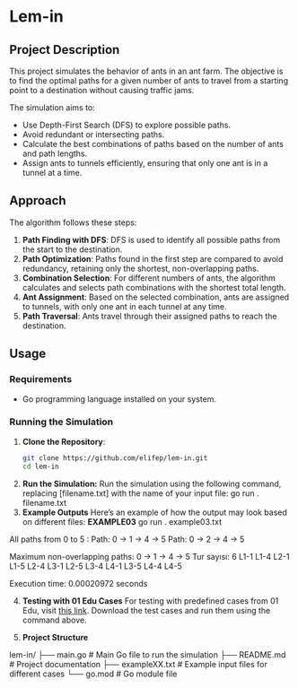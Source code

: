 # Lem-in

## Project Description
This project simulates the behavior of ants in an ant farm. The objective is to find the optimal paths for a given number of ants to travel from a starting point to a destination without causing traffic jams.

The simulation aims to:
- Use Depth-First Search (DFS) to explore possible paths.
- Avoid redundant or intersecting paths.
- Calculate the best combinations of paths based on the number of ants and path lengths.
- Assign ants to tunnels efficiently, ensuring that only one ant is in a tunnel at a time.

## Approach
The algorithm follows these steps:

1. **Path Finding with DFS**: DFS is used to identify all possible paths from the start to the destination.
2. **Path Optimization**: Paths found in the first step are compared to avoid redundancy, retaining only the shortest, non-overlapping paths.
3. **Combination Selection**: For different numbers of ants, the algorithm calculates and selects path combinations with the shortest total length.
4. **Ant Assignment**: Based on the selected combination, ants are assigned to tunnels, with only one ant in each tunnel at any time.
5. **Path Traversal**: Ants travel through their assigned paths to reach the destination.

## Usage

### Requirements
- Go programming language installed on your system.

### Running the Simulation

1. **Clone the Repository**:
   ```bash
   git clone https://github.com/elifep/lem-in.git
   cd lem-in
2. **Run the Simulation:** Run the simulation using the following command, replacing [filename.txt] with the name of your input file:
go run . filename.txt
3. **Example Outputs**
Here’s an example of how the output may look based on different files:
**EXAMPLE03**
go run . example03.txt

All paths from 0 to 5 :
Path: 0 -> 1 -> 4 -> 5
Path: 0 -> 2 -> 4 -> 5

Maximum non-overlapping paths:
0 -> 1 -> 4 -> 5
Tur sayısı: 6
L1-1
L1-4 L2-1
L1-5 L2-4 L3-1
L2-5 L3-4 L4-1
L3-5 L4-4
L4-5

Execution time: 0.00020972 seconds

4. **Testing with 01 Edu Cases**
For testing with predefined cases from 01 Edu, visit [this link](https://github.com/01-edu/public/tree/master/subjects/lem-in/audit). Download the test cases and run them using the command above.

5. **Project Structure**

lem-in/
├── main.go                  # Main Go file to run the simulation
├── README.md                # Project documentation
├── exampleXX.txt            # Example input files for different cases
└── go.mod                   # Go module file